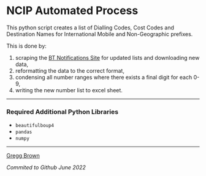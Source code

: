 # NCIP Automated Process

This python script creates a list of Dialling Codes, Cost Codes and Destination Names for International Mobile and Non-Geographic prefixes.

This is done by:
1. scraping the [BT Notifications Site][bt_notifs] for updated lists and downloading new data,
2. reformatting the data to the correct format,
3. condensing all number ranges where there exists a final digit for each 0-9,
4. writing the new number list to excel sheet.

---
### Required Additional Python Libraries

* `beautifulboup4`
* `pandas`
* `numpy`


---
[Gregg Brown][email]

*Commited to Github June 2022*

<!-- links -->
[email]: mailto:gregg.brown@sky.uk
[bt_notifs]: http://www.bt.com/pricing/notifs/